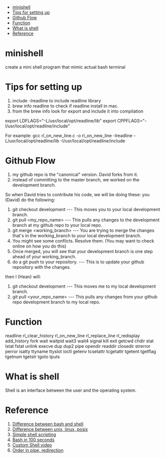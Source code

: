 - [minishell](#minishell)
- [Tips for setting up](#tips-for-setting-up)
- [Github Flow](#github-flow)
- [Function](#function)
- [What is shell](#what-is-shell)
- [Reference](#reference)
# minishell
create a mini shell program that mimic actual bash terminal

# Tips for setting up
1. include -lreadline to include readline library
2. brew info readline to check if readline install in mac.
3. from the brew info look for export and include it into compilation

  export LDFLAGS="-L/usr/local/opt/readline/lib"
  export CPPFLAGS="-I/usr/local/opt/readline/include"

For example:
gcc rl_on_new_line.c -o rl_on_new_line -lreadline -L/usr/local/opt/readline/lib -I/usr/local/opt/readline/include


# Github Flow
1. my github repo is the "canonical" version. David forks from it. 
2. instead of committing to the master branch, we worked on the development branch.

So when David tries to contribute his code, we will be doing these:
you (David) do the following:
1. git checkout development   ---   This moves you to your local development branch.
2. git pull <my_repo_name>   ---   This pulls any changes to the development branch at my github repo to your local repo.
3. git merge <working_branch>   ---   You are trying to merge the changes that's in the working_branch to your local development branch.
4. You might see some conflicts. Resolve them.  (You may want to check online on how you do this)
5. Once merged, you will see that your development branch is one step ahead of your working_branch.
6. do a git push to your repository.   ---   This is to update your github repository with the changes. 

then I (Hean) will:
1. git checkout development   ---   This moves me to my local development branch.
2. git pull <your_repo_name>   ---   This pulls any changes from your github repo development branch to my local repo. 


# Function
readline
rl_clear_history
rl_on_new_line
rl_replace_line
rl_redisplay
add_history
fork
wait
waitpid
wait3
wait4
signal
kill
exit
getcwd
chdir
stat
lstat
fstat
unlink
execve
dup
dup2
pipe
opendir
readdir
closedir
strerror
perror
isatty
ttyname
ttyslot
ioctl
getenv
tcsetattr
tcgetattr
tgetent
tgetflag
tgetnum
tgetstr
tgoto
tputs

# What is shell
Shell is an interface between the user and the operating system.

# Reference
1. [Difference between bash and shell](https://www.geeksforgeeks.org/difference-between-sh-and-bash/#:~:text=bash%20is%20a%20superset%20of,to%20interact%20with%20the%20device.)
2. [Difference between unix, linux, posix](https://www.youtube.com/watch?v=hy4OeVCLGZ4)
3. [Simple shell scripting](https://www.tecmint.com/create-shell-scripts-in-linux/)
4. [Bash in 100 seconds](https://www.youtube.com/watch?v=I4EWvMFj37g)
5. [Custom Shell video](https://www.youtube.com/watch?v=ZGmg8wEdQOM)
6. [Order in pipe, redirection](https://stackoverflow.com/questions/12942042/pipe-redirection-precedence)
